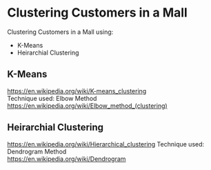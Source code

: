 # Clustering Customers in a Mall
Clustering Customers in a Mall using:
- K-Means
- Heirarchial Clustering
  
## K-Means  
https://en.wikipedia.org/wiki/K-means_clustering  
Technique used: Elbow Method  
https://en.wikipedia.org/wiki/Elbow_method_(clustering)
  
## Heirarchial Clustering
https://en.wikipedia.org/wiki/Hierarchical_clustering
Technique used: Dendrogram Method  
https://en.wikipedia.org/wiki/Dendrogram
